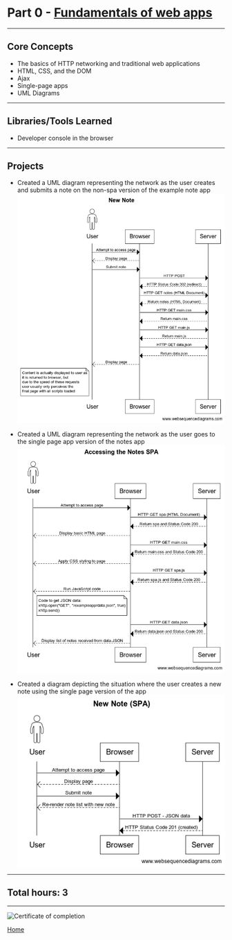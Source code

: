 # Part 0 - [Fundamentals of web apps](https://fullstackopen.com/en/part0/)

---

## Core Concepts

- The basics of HTTP networking and traditional web applications
- HTML, CSS, and the DOM
- Ajax
- Single-page apps
- UML Diagrams

---

## Libraries/Tools Learned

- Developer console in the browser

---

## Projects

- Created a UML diagram representing the network as the user creates and submits a note on the non-spa version of the example note app
  ![UML diagram 1](https://raw.githubusercontent.com/jcmsmith/FSO/main/part0/0.4%20New%20Note.png)

- Created a UML diagram representing the network as the user goes to the single page app version of the notes app
  ![UML diagram 2](https://raw.githubusercontent.com/jcmsmith/FSO/main/part0/0.5%20Accessing%20the%20Notes%20SPA.png)

- Created a diagram depicting the situation where the user creates a new note using the single page version of the app
  ![UML diagram 3](<https://raw.githubusercontent.com/jcmsmith/FSO/main/part0/0.6%20New%20Note%20(SPA).png>)

---

## Total hours: 3

---

![Certificate of completion](https://imgur.com/xfaUVfs.png)

[Home](https://jcmsmith.github.io/Full-Stack-open/)
